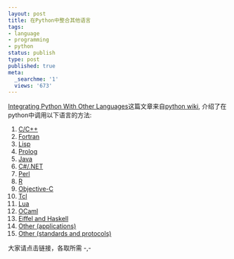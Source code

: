 ```yaml
---
layout: post
title: 在Python中整合其他语言
tags:
- language
- programming
- python
status: publish
type: post
published: true
meta:
  _searchme: '1'
  views: '673'
---
```

<a href="http://wiki.python.org/moin/IntegratingPythonWithOtherLanguages#head-7f79d0dd59076e541e10aed20a3a59056ced3d14" target="_blank">Integrating Python With Other Languages</a>这篇文章来自<a href="http://wiki.python.org/moin/" target="_blank">python wiki</a>, 介绍了在python中调用以下语言的方法:
<ol><li><a href="http://wiki.python.org/moin/IntegratingPythonWithOtherLanguages#head-0442059f1d1c7f488e96b473583fe395fd295e19">C/C++</a></li>
	<li><a href="http://wiki.python.org/moin/IntegratingPythonWithOtherLanguages#head-e9030bdce9d16e8b08bf97d6842a5d244409e8cd">Fortran</a></li>
	<li><a href="http://wiki.python.org/moin/IntegratingPythonWithOtherLanguages#head-2f0646bc2ae89b66c580a1dd2992db2baccb8a16">Lisp</a></li>
	<li><a href="http://wiki.python.org/moin/IntegratingPythonWithOtherLanguages#head-6fd5ec57fffe2295fa343474a4f5880f4d418d56">Prolog</a></li>
	<li><a href="http://wiki.python.org/moin/IntegratingPythonWithOtherLanguages#head-4e9d186461210d4532b95868ce2dd183b6d9560e">Java</a></li>
	<li><a href="http://wiki.python.org/moin/IntegratingPythonWithOtherLanguages#head-a8a6e361cbe785e8af771811c61d94c7b26c14d0">C#/.NET</a></li>
	<li><a href="http://wiki.python.org/moin/IntegratingPythonWithOtherLanguages#head-7f79d0dd59076e541e10aed20a3a59056ced3d14">Perl</a></li>
	<li><a href="http://wiki.python.org/moin/IntegratingPythonWithOtherLanguages#head-968a96c72441818e276b4862caaebdc6c07d001e">R</a></li>
	<li><a href="http://wiki.python.org/moin/IntegratingPythonWithOtherLanguages#head-0389fc25582eab2478815a5c804b4280300cc632">Objective-C</a></li>
	<li><a href="http://wiki.python.org/moin/IntegratingPythonWithOtherLanguages#head-37b03c0f60a72c32631fec688ebc7444dacc505d">Tcl</a></li>
	<li><a href="http://wiki.python.org/moin/IntegratingPythonWithOtherLanguages#head-420c99ae61c51781e151d8b26bef2cb2617e5f71">Lua</a></li>
	<li><a href="http://wiki.python.org/moin/IntegratingPythonWithOtherLanguages#head-64c6e23fc8f1250e7c7abfa6bd1cdcab816da6a9">OCaml</a></li>
	<li><a href="http://wiki.python.org/moin/IntegratingPythonWithOtherLanguages#head-214b8f223f5814eb4e735fc8a4bc5c509ba197bf">Eiffel and Haskell</a></li>
	<li><a href="http://wiki.python.org/moin/IntegratingPythonWithOtherLanguages#head-fa85f0f325e027f58f3a5485ef8507774a2f940e">Other (applications)</a></li>
	<li><a href="http://wiki.python.org/moin/IntegratingPythonWithOtherLanguages#head-5581965dc7667d6aa6665677d1084a0f3c46ba23">Other (standards and protocols)</a></li>
</ol>
大家请点击链接，各取所需 -,-
